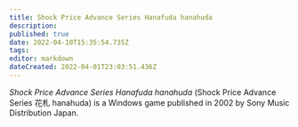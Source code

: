 ```yaml
---
title: Shock Price Advance Series Hanafuda hanahuda
description: 
published: true
date: 2022-04-10T15:35:54.735Z
tags: 
editor: markdown
dateCreated: 2022-04-01T23:03:51.436Z
---
```


_Shock Price Advance Series Hanafuda hanahuda_ (<span lang='ja'>Shock Price Advance Series 花札 hanahuda</span>) is a Windows game published in 2002 by Sony Music Distribution Japan.